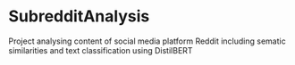 # SubredditAnalysis
Project analysing content of social media platform Reddit including sematic similarities and text classification using DistilBERT
